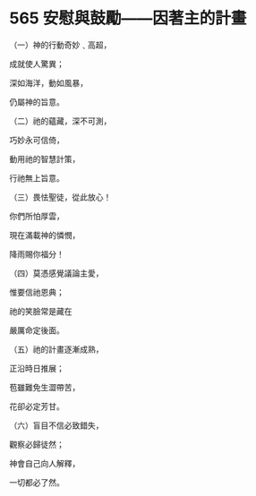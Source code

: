 # 565 安慰與鼓勵——因著主的計畫

（一）神的行動奇妙﹑高超，

成就使人驚異；

深如海洋，動如風暴，

仍屬神的旨意。

（二）祂的蘊藏，深不可測，

巧妙永可信倚，

動用祂的智慧計策，

行祂無上旨意。

（三）畏怯聖徒，從此放心！

你們所怕厚雲，

現在滿載神的憐憫，

降雨賜你福分！

（四）莫憑感覺議論主愛，

惟要信祂恩典；

祂的笑臉常是藏在

嚴厲命定後面。

（五）祂的計畫逐漸成熟，

正沿時日推展；

苞雖難免生澀帶苦，

花卻必定芳甘。

（六）盲目不信必致錯失，

觀察必歸徒然；

神會自己向人解釋，

一切都必了然。


